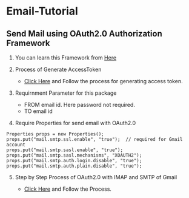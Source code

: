 # Email-Tutorial


## Send Mail using OAuth2.0 Authorization Framework
1. You can learn this Framework from [Here](https://auth0.com/docs/protocols/oauth2)

2. Process of Generate AccessToken

    * [Click Here](https://developers.google.com/identity/protocols/oauth2/web-server#httprest_3) and Follow the process for generating access token.

3.  Requirnment Parameter for this package
    
       * FROM email id. Here password not required.
       * TO email id

4. Require Properties for send email with OAuth2.0

```
Properties props = new Properties();
props.put("mail.smtp.ssl.enable", "true");  // required for Gmail account
props.put("mail.smtp.sasl.enable", "true");
props.put("mail.smtp.sasl.mechanisms", "XOAUTH2");
props.put("mail.smtp.auth.login.disable", "true");
props.put("mail.smtp.auth.plain.disable", "true");
```

5. Step by Step Process of OAuth2.0 with IMAP and SMTP of Gmail

    *  [Click Here](https://kgiann78.github.io/java/gmail/2017/03/16/JavaMail-send-mail-at-Google-with-XOAUTH2.html) and Follow the Process.
